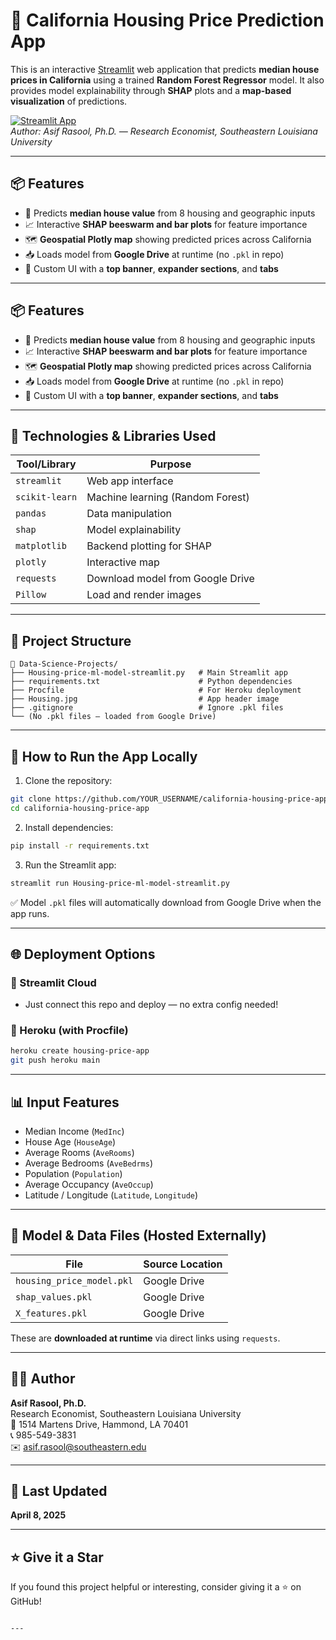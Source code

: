 # 🏡 California Housing Price Prediction App

This is an interactive [Streamlit](https://streamlit.io/) web application that predicts **median house prices in California** using a trained **Random Forest Regressor** model. It also provides model explainability through **SHAP** plots and a **map-based visualization** of predictions.

[![Streamlit App](https://img.shields.io/badge/Streamlit-App-FF4B4B?logo=streamlit&logoColor=white)](https://southeastern-housing-price-model.streamlit.app/)  
*Author: Asif Rasool, Ph.D. — Research Economist, Southeastern Louisiana University*

---

## 📦 Features

- 🧠 Predicts **median house value** from 8 housing and geographic inputs  
- 📈 Interactive **SHAP beeswarm and bar plots** for feature importance  
- 🗺️ **Geospatial Plotly map** showing predicted prices across California  
- 📥 Loads model from **Google Drive** at runtime (no `.pkl` in repo)  
- 🎨 Custom UI with a **top banner**, **expander sections**, and **tabs**

---


## 📦 Features

- 🧠 Predicts **median house value** from 8 housing and geographic inputs
- 📈 Interactive **SHAP beeswarm and bar plots** for feature importance
- 🗺️ **Geospatial Plotly map** showing predicted prices across California
- 📥 Loads model from **Google Drive** at runtime (no `.pkl` in repo)
- 🎨 Custom UI with a **top banner**, **expander sections**, and **tabs**

---

## 🧪 Technologies & Libraries Used

| Tool/Library     | Purpose                           |
|------------------|------------------------------------|
| `streamlit`      | Web app interface                 |
| `scikit-learn`   | Machine learning (Random Forest)  |
| `pandas`         | Data manipulation                 |
| `shap`           | Model explainability              |
| `matplotlib`     | Backend plotting for SHAP         |
| `plotly`         | Interactive map                   |
| `requests`       | Download model from Google Drive  |
| `Pillow`         | Load and render images            |

---

## 🔧 Project Structure

```
📁 Data-Science-Projects/
├── Housing-price-ml-model-streamlit.py   # Main Streamlit app
├── requirements.txt                      # Python dependencies
├── Procfile                              # For Heroku deployment
├── Housing.jpg                           # App header image
├── .gitignore                            # Ignore .pkl files
└── (No .pkl files — loaded from Google Drive)
```

---

## 🚀 How to Run the App Locally

1. Clone the repository:

```bash
git clone https://github.com/YOUR_USERNAME/california-housing-price-app.git
cd california-housing-price-app
```

2. Install dependencies:

```bash
pip install -r requirements.txt
```

3. Run the Streamlit app:

```bash
streamlit run Housing-price-ml-model-streamlit.py
```

✅ Model `.pkl` files will automatically download from Google Drive when the app runs.

---

## 🌐 Deployment Options

### 🚀 Streamlit Cloud

- Just connect this repo and deploy — no extra config needed!

### 🔁 Heroku (with Procfile)

```bash
heroku create housing-price-app
git push heroku main
```

---

## 📊 Input Features

- Median Income (`MedInc`)
- House Age (`HouseAge`)
- Average Rooms (`AveRooms`)
- Average Bedrooms (`AveBedrms`)
- Population (`Population`)
- Average Occupancy (`AveOccup`)
- Latitude / Longitude (`Latitude`, `Longitude`)

---

## 📂 Model & Data Files (Hosted Externally)

| File                  | Source Location |
|-----------------------|-----------------|
| `housing_price_model.pkl` | Google Drive |
| `shap_values.pkl`         | Google Drive |
| `X_features.pkl`          | Google Drive |

These are **downloaded at runtime** via direct links using `requests`.

---

## 👨‍💻 Author

**Asif Rasool, Ph.D.**  
Research Economist, Southeastern Louisiana University  
📍 1514 Martens Drive, Hammond, LA 70401  
📞 985-549-3831  
✉️ [asif.rasool@southeastern.edu](mailto:asif.rasool@southeastern.edu)

---

## 📅 Last Updated

**April 8, 2025**

---

## ⭐️ Give it a Star

If you found this project helpful or interesting, consider giving it a ⭐ on GitHub!
```

---
